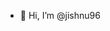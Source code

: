 - 👋 Hi, I’m @jishnu96

<!---
jishnu96/jishnu96 is a ✨ special ✨ repository because its `README.md` (this file) appears on your GitHub profile.
You can click the Preview link to take a look at your changes.
--->
